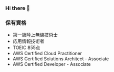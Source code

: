 ### Hi there 👋
<h3 align="left">保有資格</h3>
<ul>
  <li>第一級陸上無線技術士</li>
  <li>応用情報技術者</li>
  <li>TOEIC 855点</li>
  <li>AWS Certified Cloud Practitioner</li>
  <li>AWS Certified Solutions Architect - Associate</li>
  <li>AWS Certified Developer - Associate</li>
</ul>
